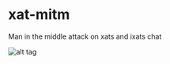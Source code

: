 # xat-mitm

Man in the middle attack on xats and ixats chat

![alt tag](http://i.imgur.com/qKGVxzc.png)
